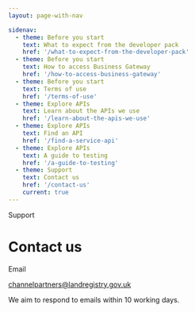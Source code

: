 ```yaml
---
layout: page-with-nav

sidenav:
  - theme: Before you start
    text: What to expect from the developer pack
    href: '/what-to-expect-from-the-developer-pack'
  - theme: Before you start
    text: How to access Business Gateway
    href: '/how-to-access-business-gateway'
  - theme: Before you start
    text: Terms of use
    href: '/terms-of-use'
  - theme: Explore APIs
    text: Learn about the APIs we use
    href: '/learn-about-the-apis-we-use'
  - theme: Explore APIs
    text: Find an API
    href: '/find-a-service-api'
  - theme: Explore APIs
    text: A guide to testing
    href: '/a-guide-to-testing'
  - theme: Support
    text: Contact us 
    href: '/contact-us'
    current: true
---
```


<span class="govuk-caption-xl">Support</span>
<h1 class="govuk-heading-xl">Contact us</h1>
<div class="govuk-grid-row">
  <p class="govuk-body govuk-!-font-weight-bold govuk-!-margin-left-3">Email</p>
  <p class="govuk-body">
    <a href="mailto:channelpartners@landregistry.gov.uk"
      class="govuk-link govuk-!-margin-left-3">channelpartners@landregistry.gov.uk</a>
  </p>
  <p class="govuk-body govuk-!-font-weight-regular govuk-!-margin-left-3">We aim to respond to emails within 10
    working days.</p>
</div>
<div class="govuk-grid-column-one-third"></div>